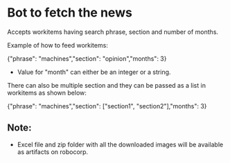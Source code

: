 # Bot to fetch the news

Accepts workitems having search phrase, section and number of months.

Example of how to feed workitems:

{"phrase": "machines","section": "opinion","months": 3}

- Value for "month" can either be an integer or a string.

There can also be multiple section and they can be passed as a list in workitems as shown below:

{"phrase": "machines","section": ["section1", "section2"],"months": 3}

## Note:

- Excel file and zip folder with all the downloaded images will be available as artifacts on robocorp.
